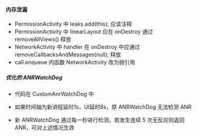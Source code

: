 #### 内存泄漏

- PermissionActivity 中 leaks.add(this); 应该注释
- PermissionActivity 中 linearLayout 应在 onDestroy 通过 removeAllViews() 释放
- NetworkActivity 中 handler 在 onDestroy 中应通过removeCallbacksAndMessages(null); 释放
- call.enqueue 内函数 NetworkActivity 改为弱引用



##### 优化的 ANRWatchDog

- 代码在 CustomAnrWatchDog 中

- 如果时间轴为新进程延时1s，UI延时8s，原 ANRWatchDog 无法检测 ANR
- 新 ANRWatchDog 通过每一秒进行检测，若发生连续 5 次无反应则返回 ANR，可对上述情况生效

